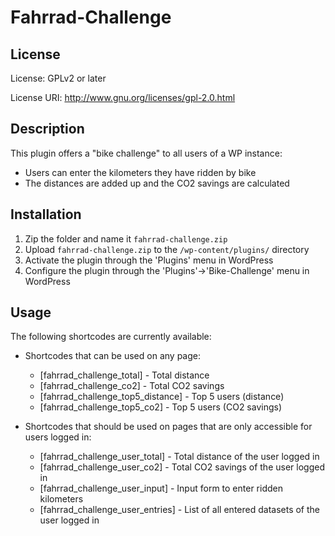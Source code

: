 # Fahrrad-Challenge

## License

License: GPLv2 or later

License URI: http://www.gnu.org/licenses/gpl-2.0.html

## Description

This plugin offers a "bike challenge" to all users of a WP instance: 

* Users can enter the kilometers they have ridden by bike
* The distances are added up and the CO2 savings are calculated

## Installation

1. Zip the folder and name it `fahrrad-challenge.zip`
2. Upload `fahrrad-challenge.zip` to the `/wp-content/plugins/` directory
3. Activate the plugin through the 'Plugins' menu in WordPress
4. Configure the plugin through the 'Plugins'->'Bike-Challenge' menu in WordPress

## Usage

The following shortcodes are currently available:

* Shortcodes that can be used on any page:

  * [fahrrad_challenge_total] - Total distance
  * [fahrrad_challenge_co2] - Total CO2 savings
  * [fahrrad_challenge_top5_distance] - Top 5 users (distance)
  * [fahrrad_challenge_top5_co2] - Top 5 users (CO2 savings)

* Shortcodes that should be used on pages that are only accessible for users logged in:
  
  * [fahrrad_challenge_user_total] - Total distance of the user logged in
  * [fahrrad_challenge_user_co2] - Total CO2 savings of the user logged in
  * [fahrrad_challenge_user_input] - Input form to enter ridden kilometers
  * [fahrrad_challenge_user_entries] - List of all entered datasets of the user logged in


